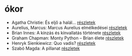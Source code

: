 # ókor

- Agatha Christie: És eljő a halál… [részletek](_details/Agatha%20Christie.md#id_312)
- Aurelius, Marcus: Marcus Aurelius elmélkedései [részletek](_details/Aurelius%2C%20Marcus.md#id_856)
- Brian Innes: A kínzás és kínvallatás története [részletek](_details/Brian%20Innes.md#id_1448)
- Graham Chapman: Monty Python – Brian élete [részletek](_details/Graham%20Chapman.md#id_271)
- Henryk Sienkiewicz: Quo vadis? [részletek](_details/Henryk%20Sienkiewicz.md#id_386)
- Szabó Magda: A pillanat [részletek](_details/Szab%C3%B3%20Magda.md#id_1336)